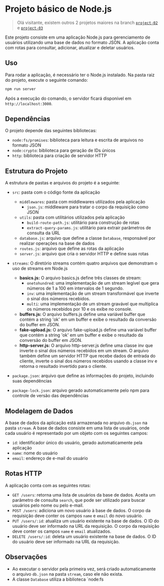 # Projeto básico de Node.js

> Olá visitante, existem outros 2 projetos maiores na branch [`project-02`](https://github.com/T0mAlexander/Nodejs-Basics/tree/project-02) e [`project-03`](https://github.com/T0mAlexander/Nodejs-Basics/tree/project-03)

Este projeto consiste em uma aplicação Node.js para gerenciamento de usuários utilizando uma base de dados no formato JSON. A aplicação conta com rotas para consultar, adicionar, atualizar e deletar usuários.

## Uso

Para rodar a aplicação, é necessário ter o Node.js instalado. Na pasta raiz do projeto, execute o seguinte comando:

```bash
npm run server
```

Após a execução do comando, o servidor ficará disponível em `http://localhost:3000`.

## Dependências

O projeto depende das seguintes bibliotecas:

- `node:fs/promises`: biblioteca para leitura e escrita de arquivos no formato JSON
- `node:crypto`: biblioteca para geração de IDs únicos
- `http`: biblioteca para criação de servidor HTTP

## Estrutura do Projeto

A estrutura de pastas e arquivos do projeto é a seguinte:

- `src`: pasta com o código fonte da aplicação
  - `middlewares`: pasta com middlewares utilizados pela aplicação
    - `json.js`: middleware para tratar o corpo da requisição como JSON
  - `utils`: pasta com utilitários utilizados pela aplicação
    - `build-route-path.js`: utilitário para construção de rotas
    - `extract-query-params.js`: utilitário para extrair parâmetros de consulta da URL
  - `database.js`: arquivo que define a classe `Database`, responsável por realizar operações na base de dados
  - `routes.js`: arquivo que define as rotas da aplicação
  - `server.js`: arquivo que cria o servidor HTTP e define suas rotas
- `streams`: O diretório streams contém quatro arquivos que demonstram o uso de streams em Node.js
  - **basics.js:** O arquivo basics.js define três classes de stream:
    - `onetohundred`: uma implementação de um stream legível que gera números de 1 a 100 em intervalos de 1 segundo.
    - `inv`: uma implementação de um stream transformável que inverte o sinal dos números recebidos.
    - `multi`: uma implementação de um stream gravável que multiplica os números recebidos por 10 e os exibe no console.
  - **buffers.js:** O arquivo buffers.js define uma variável buffer que contém a string 'ok' em um buffer e exibe o resultado da conversão do buffer em JSON.
  - **fake-upload.js:** O arquivo fake-upload.js define uma variável buffer que contém a string 'ok' em um buffer e exibe o resultado da conversão do buffer em JSON.
  - **http-server.js:** O arquivo http-server.js define uma classe inv que inverte o sinal dos números recebidos em um stream. O arquivo também define um servidor HTTP que recebe dados de entrada do cliente, inverte o sinal dos números recebidos usando a classe inv e retorna o resultado invertido para o cliente.

- `package.json`: arquivo que define as informações do projeto, incluindo suas dependências
- `package-lock.json`: arquivo gerado automaticamente pelo npm para controle de versão das dependências

## Modelagem de Dados

A base de dados da aplicação está armazenada no arquivo `db.json` na pasta `stream`. A base de dados consiste em uma lista de usuários, onde cada usuário é representado por um objeto com os seguintes campos:

- `id`: identificador único do usuário, gerado automaticamente pela aplicação
- `name`: nome do usuário
- `email`: endereço de e-mail do usuário

## Rotas HTTP

A aplicação conta com as seguintes rotas:

- `GET /users`: retorna uma lista de usuários da base de dados. Aceita um parâmetro de consulta `search`, que pode ser utilizado para buscar usuários pelo nome ou pelo e-mail.
- `POST /users`: adiciona um novo usuário à base de dados. O corpo da requisição deve conter os campos `name` e `email` do novo usuário.
- `PUT /users/:id`: atualiza um usuário existente na base de dados. O ID do usuário deve ser informado na URL da requisição. O corpo da requisição deve conter os campos `name` e `email` atualizados.
- `DELETE /users/:id`: deleta um usuário existente na base de dados. O ID do usuário deve ser informado na URL da requisição.

## Observações

- Ao executar o servidor pela primeira vez, será criado automaticamente o arquivo `db.json` na pasta `stream`, caso ele não exista.
- A classe `Database` utiliza a biblioteca `node:fs
